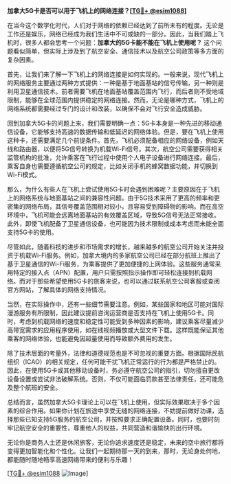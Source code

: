 **加拿大5G卡是否可以用于飞机上的网络连接？[[TG💪+ @esim1088](https://t.me/s/esim1088)]**

在当今这个数字化时代，人们对于网络的依赖已经达到了前所未有的程度。无论是工作还是娱乐，网络已经成为我们生活中不可或缺的一部分。因此，当我们踏上飞机时，很多人都会思考一个问题：**加拿大的5G卡能不能在飞机上使用呢？** 这个问题看似简单，但实际上涉及到了航空安全、通信技术以及航空公司政策等多方面的复杂因素。

首先，让我们来了解一下飞机上的网络连接是如何实现的。一般来说，现代飞机上的网络服务主要通过两种方式提供：一种是基于地面基站的信号传输，另一种则是利用卫星通信技术。前者需要飞机在地面基站覆盖范围内飞行，而后者则不受地域限制，能够在全球范围内提供稳定的网络连接。然而，无论是哪种方式，飞机上的网络系统都需要经过专门的设计和改装，以确保不会对飞行安全造成威胁。

回到加拿大5G卡的问题上来，我们需要明确一点：5G卡本身是一种先进的移动通信设备，它能够支持高速的数据传输和低延迟的网络体验。但是，要在飞机上使用这种卡，还需要满足几个前提条件。首先，飞机必须配备相应的网络设备，例如天线和路由器，以便将5G信号转换为机载Wi-Fi信号。其次，航空公司需要获得相关监管机构的批准，允许乘客在飞行过程中使用个人电子设备进行网络连接。最后，乘客自身也需要遵循航空公司的规定，比如关闭手机的蜂窝数据功能，并切换到Wi-Fi模式。

那么，为什么有些人在飞机上尝试使用5G卡时会遇到困难呢？主要原因在于飞机上的网络系统与地面基站之间的兼容性问题。由于5G技术采用了更高的频率和更密集的网络布局，其信号覆盖范围相对较小，且容易受到障碍物的影响。而在高空环境中，飞机可能会远离地面基站的有效覆盖区域，导致5G信号无法正常接收。此外，即使飞机配备了卫星通信设备，也可能因为技术限制或成本考虑而未能全面支持5G卡的使用。

尽管如此，随着科技的进步和市场需求的增长，越来越多的航空公司开始关注并投资于机载Wi-Fi服务。例如，加拿大境内的多家航空公司已经在部分航班上推出了基于卫星通信的Wi-Fi服务，为乘客提供了更加便捷的上网体验。这些服务通常采用特定的接入点（APN）配置，用户只需按照指示操作即可轻松连接到机载网络。而对于那些希望使用5G卡的旅客来说，也可以通过联系航空公司客服或查阅官方网站，了解具体的网络支持情况。

当然，在实际操作中，还有一些细节需要注意。例如，某些国家和地区可能对国际漫游服务有所限制，因此建议提前咨询运营商是否支持在飞机上使用5G卡。同时，考虑到机载网络的速度和稳定性可能受到多种因素的影响，建议乘客尽量减少高带宽需求的应用程序使用，如在线视频播放或大型文件下载。这样既能保证其他乘客的网络体验，也能避免因超量使用而导致额外费用的发生。

除了技术层面的考量外，法律和道德规范也是不可忽视的重要方面。根据国际民航组织（ICAO）的相关规定，任何可能干扰飞机正常运行的行为都是严格禁止的。因此，在使用5G卡或其他移动设备时，务必遵守航空公司的指引，切勿擅自更改设备设置或尝试非法破解系统。否则，不仅可能面临罚款甚至法律责任，还可能危及整个航班的安全。

总结而言，虽然加拿大5G卡理论上可以在飞机上使用，但实际效果取决于多个因素的综合作用。如果你计划在旅途中享受无缝的网络连接，不妨提前做好功课，选择那些已知支持5G服务的航空公司，并按照要求正确配置设备。同时，也要时刻牢记航空安全的重要性，尊重他人的权益，共同营造和谐愉快的出行环境。

无论你是商务人士还是休闲旅客，无论你追求速度还是稳定，未来的空中旅行都将变得更加智能化和个性化。让我们一起期待那一天的到来，那时，无论身处何地，都能随时随地畅享高速网络带来的便利与乐趣！

[[TG💪+ @esim1088](https://t.me/s/esim1088) ![Image](https://i.postimg.cc/4NQfJmqS/Snipaste-2025-05-13-00-14-12.png)]